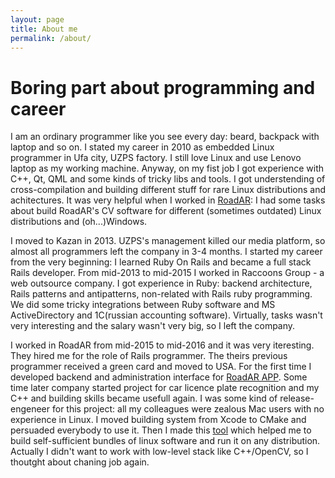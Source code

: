 ```yaml
---
layout: page
title: About me
permalink: /about/
---
```


# Boring part about programming and career

I am an ordinary programmer like you see every day: beard, backpack with laptop and so on. I stated my career in 2010 as
embedded Linux programmer in Ufa city, UZPS factory. I still love Linux and use Lenovo laptop as my working machine.
Anyway, on my fist job I got experience with C++, Qt, QML and some kinds of tricky libs and tools. I got understending
of cross-compilation and building different stuff for rare Linux distributions and achitectures. It was very helpful
when I worked in [RoadAR](http://www.roadar.ru/): I had some tasks about build RoadAR's CV software for different
(sometimes outdated) Linux distributions and (oh...)Windows.

I moved to Kazan in 2013. UZPS's management killed our media platform, so almost all programmers left the company in 3-4 months.
I started my career from the very beginning: I learned Ruby On Rails and became a full stack Rails developer. From mid-2013
to mid-2015 I worked in Raccoons Group - a web outsource company. I got experience in Ruby: backend architecture, Rails
patterns and antipatterns, non-related with Rails ruby programming. We did some tricky integrations between Ruby software
and MS ActiveDirectory and 1C(russian accounting software). Virtually, tasks wasn't very interesting and the salary wasn't
very big, so I left the company.

I worked in RoadAR from mid-2015 to mid-2016 and it was very iteresting. They hired me for the role of Rails programmer.
The theirs previous programmer received a green card and moved to USA. For the first time I developed backend and
administration interface for [RoadAR APP](https://play.google.com/store/apps/details?id=ru.roadar.android). Some time later
company started project for car licence plate recognition and my C++ and building skills became usefull again. I was some
kind of release-engeneer for this project: all my сolleagues were zealous Mac users with no experience in Linux. I moved
building system from Xcode to CMake and persuaded everybody to use it. Then I made this [tool](https://github.com/zhulik/bubing)
which helped me to build self-sufficient bundles of linux software and run it on any distribution. Actually I didn't want
to work with low-level stack like C++/OpenCV, so I thoutght about chaning job again.
